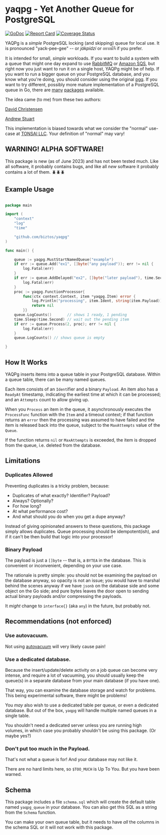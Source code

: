 # yaqpg - Yet Another Queue for PostgreSQL

[![GoDoc][b1]][doc] [![Report Card][b2]][rpt] [![Coverage Status][b3]][cov]

[b1]: https://pkg.go.dev/badge/github.com/biztos/yaqpg
[doc]: https://pkg.go.dev/github.com/biztos/yaqpg
[b2]: https://goreportcard.com/badge/github.com/biztos/yaqpg
[rpt]: https://goreportcard.com/report/github.com/biztos/yaqpg
[b3]: https://coveralls.io/repos/github/biztos/yaqpg/badge.svg
[cov]: https://coveralls.io/github/biztos/yaqpg

YAQPg is a _simple_ PostgreSQL locking (and skipping) queue for local use.
It is pronounced "yack-pee-gee" -- or _jákpídzí_ or อยากผีจี if you prefer.

It is intended for small, _simple_ workloads.  If you want to build a system
with a queue that might one day expand to use
[RabbitMQ](https://www.rabbitmq.com)
or [Amazon SQS](https://aws.amazon.com/sqs/), but right now you just want to
run it on a single host, YAQPg might be of help.  If you want to run a bigger
queue on your PostgreSQL database, and you know what you're doing, you should
consider using the original [pgq](https://github.com/pgq/pgq).
If you want to try different, possibly more mature implementation of a
PostgreSQL queue in Go, there are
[many](https://pkg.go.dev/search?q=pgq&m=package)
[packages](https://pkg.go.dev/search?q=postgres+queue&m=package) available.

The idea came (to me) from these two authors:

[David Christensen](https://www.crunchydata.com/blog/message-queuing-using-native-postgresql)

[Andrew Stuart](https://news.ycombinator.com/item?id=20020501)

This implementation is biased towards what we consider the "normal" use-case
at [TONSAI LLC](https://tonsai.dev).  Your definition of "normal" may vary!

## WARNING! ALPHA SOFTWARE!

This package is new (as of June 2023) and has not been tested much.  Like all
software, it probably contains bugs, and like all _new_ software it probably
contains a lot of them. 🪲🪲🪲

## Example Usage

```go

package main

import (
    "context"
    "log"
    "time"

    "github.com/biztos/yaqpg"
)

func main() {

    queue := yaqpg.MustStartNamedQueue("example")
    if err := queue.Add("ex1", []byte("any payload")); err != nil {
        log.Fatal(err)
    }
    if err := queue.AddDelayed("ex2", []byte("later payload"), time.Second); err != nil {
        log.Fatal(err)
    }
    proc := yaqpg.FunctionProcessor{
        func(ctx context.Context, item *yaqpg.Item) error {
            log.Println("processing", item.Ident, string(item.Payload))
            return nil
        }}
    queue.LogCounts()       // shows 1 ready, 1 pending
    time.Sleep(time.Second) // wait out the pending item
    if err := queue.Process(2, proc); err != nil {
        log.Fatal(err)
    }
    queue.LogCounts() // shows queue is empty

}

```

## How It Works

YAQPg inserts items into a queue table in your PostgreSQL database.  Within a
queue table, there can be many named queues.

Each item consists of an `Ident`ifier and a binary `Payload`.  An item also
has a `ReadyAt` timestamp, indicating the earliest time at which it can be
processed; and an `Attempts` count to allow giving up.

When you `Process` an item in the queue, it asynchronously executes the
`ProcessFunc` function with the `Item` and a timeout context; if that
function returns an `error` then the processing was assumed to have failed
and the item is released back into the queue, subject to the `MaxAttempts`
value of the `Queue`.

If the function returns `nil` or `MaxAttempts` is exceeded, the item is
dropped from the queue, i.e. deleted from the database.

## Limitations

### Duplicates Allowed

Preventing duplicates is a tricky problem, because:

- Duplicates of what exactly? Identifier? Payload?
- Always? Optionally?
- For how long?
- At what performance cost?
- And what should you do when you get a dupe anyway?

Instead of giving opinionated answers to these questions, this package simply
allows duplicates.  Queue processing should be idempotent(ish), and if it
can't be then build that logic into your processor!

### Binary Payload

The payload is just a `[]byte` -- that is, a `BYTEA` in the database.  This is
convenient or inconvenient, depending on your use case.

The rationale is pretty simple: you should not be examining the payload on the
database anyway, so opacity is not an issue; you would have to marshal behind
the scenes anyway if we have `jsonb` on the database side and some object on
the Go side; and pure bytes leaves the door open to sending actual binary
payloads and/or compressing the payloads.

It _might_ change to `interface{}` (aka `any`) in the future, but probably
not.

## Recommendations (not enforced)

### Use autovacuum.

Not using
[autovacuum](https://www.postgresql.org/docs/current/routine-vacuuming.html)
will very likely cause pain!

### Use a dedicated database.

Because the insert/update/delete activity on a job queue can become very
intense, and require a lot of vacuuming, you should usually keep the queue(s)
in a separate database from your main database (if you have one).

That way, you can examine the database storage and watch for problems.  This
being experimental software, there might be problems!

You *may* also wish to use a dedicated table per queue, or even a dedicated
database.  But out of the box, `yaqpg` will handle multiple named queues in a
single table.

You shouldn't need a dedicated server unless you are running high volumes, in
which case you probably shouldn't be using this package. (Or maybe yes?)

### Don't put too much in the Payload.

That's not what a queue is for!  And your database may not like it.

There are no hard limits here, so `$TOO_MUCH` is Up To You.  But you have been
warned.

## Schema

This package includes a file `schema.sql` which will create the default table
named `yaqpg_queue` in your database.  You can also get this SQL as a string
from the `Schema` function.

You can make your own queue table, but it needs to have _all_ the columns in
the schema SQL or it will not work with this package.
